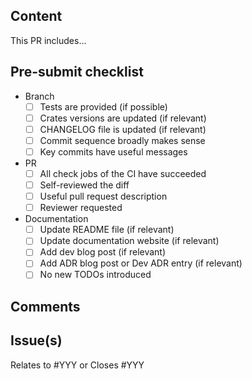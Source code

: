 ## Content

<!-- Explain the reason for this change, if a feature is added, a bug is fixed, ... -->

This PR includes...

## Pre-submit checklist

- Branch
  - [ ] Tests are provided (if possible)
  - [ ] Crates versions are updated (if relevant)
  - [ ] CHANGELOG file is updated (if relevant)
  - [ ] Commit sequence broadly makes sense
  - [ ] Key commits have useful messages
- PR
  - [ ] All check jobs of the CI have succeeded
  - [ ] Self-reviewed the diff
  - [ ] Useful pull request description
  - [ ] Reviewer requested
- Documentation
  - [ ] Update README file (if relevant)
  - [ ] Update documentation website (if relevant)
  - [ ] Add dev blog post (if relevant)
  - [ ] Add ADR blog post or Dev ADR entry (if relevant)
  - [ ] No new TODOs introduced

## Comments

<!-- Some optional comments about the PR, such as how to run a command, or warnings about usage, .... -->

## Issue(s)

<!-- The issue(s) this PR relates to or closes -->

Relates to #YYY or Closes #YYY
